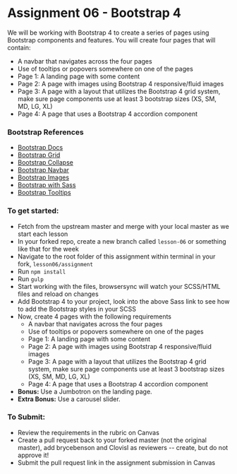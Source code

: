 # Assignment 06 - Bootstrap 4

We will be working with Bootstrap 4 to create a series of pages using Bootstrap components and features. You will create four pages that will contain:
- A navbar that navigates across the four pages
- Use of tooltips or popovers somewhere on one of the pages
- Page 1: A landing page with some content
- Page 2: A page with images using Bootstrap 4 responsive/fluid images
- Page 3: A page with a layout that utilizes the Bootstrap 4 grid system, make sure page components use at least 3 bootstrap sizes (XS, SM, MD, LG, XL)
- Page 4: A page that uses a Bootstrap 4 accordion component

### Bootstrap References
- [Bootstrap Docs](https://getbootstrap.com/docs/4.3/getting-started/introduction/)
- [Bootstrap Grid](https://getbootstrap.com/docs/4.3/layout/grid/)
- [Bootstrap Collapse](https://getbootstrap.com/docs/4.3/components/collapse/)
- [Bootstrap Navbar](https://getbootstrap.com/docs/4.3/components/navbar/)
- [Bootstrap Images](https://getbootstrap.com/docs/4.3/content/images/)
- [Bootstrap with Sass](https://getbootstrap.com/docs/4.3/getting-started/theming/#sass)
- [Bootstrap Tooltips](https://getbootstrap.com/docs/4.3/components/tooltips/)


### To get started:
- 	Fetch from the upstream master and merge with your local master as we start each lesson
-	In your forked repo, create a new branch called `lesson-06` or something like that for the week
-   Navigate to the root folder of this assignment within terminal in your fork, `lesson06/assignment`
-   Run `npm install`
-   Run `gulp`
-   Start working with the files, browsersync will watch your SCSS/HTML files and reload on changes
- 	Add Bootstrap 4 to your project, look into the above Sass link to see how to add the Bootstrap styles in your SCSS
- 	Now, create 4 pages with the following requirements
	- 	A navbar that navigates across the four pages
	- 	Use of tooltips or popovers somewhere on one of the pages
	- 	Page 1: A landing page with some content
	- 	Page 2: A page with images using Bootstrap 4 responsive/fluid images
	- 	Page 3: A page with a layout that utilizes the Bootstrap 4 grid system, make sure page 			components use at least 3 bootstrap sizes (XS, SM, MD, LG, XL)
	- 	Page 4: A page that uses a Bootstrap 4 accordion component
- 	**Bonus:**  Use a Jumbotron on the landing page.  
- 	**Extra Bonus:**  Use a carousel slider. 

### To Submit:
- Review the requirements in the rubric on Canvas
- Create a pull request back to your forked master (not the original master), add brycebenson and ClovisI as reviewers -- create, but do not approve it!
- Submit the pull request link in the assignment submission in Canvas

